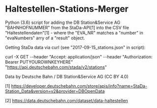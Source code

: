 # Haltestellen-Stations-Merger

Python (3.6) script for adding the DB Station&Service AG "BAHNHOFNUMMER" from the StaDa-API[1] into the CSV file "Haltestellendaten"[1] - where the "EVA_NR" matches a "number" in "evaNumbers" arry of a "result" object.

Getting StaDa data via curl (see "2017-09-15_stations.json" in script):

curl -X GET --header "Accept: application/json" --header "Authorization: Bearer PUTYOUROWNKEYHERE" "https://api.deutschebahn.com/stada/v2/stations"

Data by Deutsche Bahn / DB Station&Service AG (CC BY 4.0)

[1] https://developer.deutschebahn.com/store/apis/info?name=StaDa-Station_Data&version=v2&provider=DBOpenData

[2] https://data.deutschebahn.com/dataset/data-haltestellen

